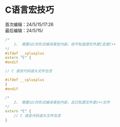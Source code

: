 # C语言宏技巧
首次编辑：24/5/15/17:26  
最后编辑：24/5/15/

```c++
/*
	1、 需要以C的形式编译某些内容，但不知道源文件是C还是C++
*/
#ifdef __cplusplus
extern "C" {
#endif

// C 语言代码或头文件包含

#ifdef __cplusplus
}
#endif

/*
	2、 需要以C的形式编译某些内容，且已知源文件是c++文件
*/
extern "C" {
	// C 语言代码或头文件包含
}
```
